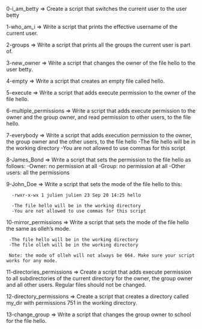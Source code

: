 0-i_am_betty => Create a script that switches the current user to the user betty 

1-who_am_i => Write a script that prints the effective username of the current user.

2-groups => Write a script that prints all the groups the current user is part of.

3-new_owner => Write a script that changes the owner of the file hello to the user betty.

4-empty => Write a script that creates an empty file called hello.

5-execute => Write a script that adds execute permission to the owner of the file hello.

6-multiple_permissions => Write a script that adds execute permission to the owner and the group owner, and read permission to other users, to the file hello.

7-everybody => Write a script that adds execution permission to the owner, the group owner and the other users, to the file hello
    -The file hello will be in the working directory
    -You are not allowed to use commas for this script

8-James_Bond => Write a script that sets the permission to the file hello as follows:
    -Owner: no permission at all
    -Group: no permission at all
    -Other users: all the permissions

9-John_Doe => Write a script that sets the mode of the file hello to this:

      -rwxr-x-wx 1 julien julien 23 Sep 20 14:25 hello
      
      -The file hello will be in the working directory
      -You are not allowed to use commas for this script

10-mirror_permissions =>  Write a script that sets the mode of the file hello the same as olleh’s mode.

     -The file hello will be in the working directory
     -The file olleh will be in the working directory
     
     Note: the mode of olleh will not always be 664. Make sure your script works for any mode.

11-directories_permissions =>  Create a script that adds execute permission to all subdirectories of the current directory for the owner, the group owner and all other                                 users. Regular files should not be changed.


12-directory_permissions => Create a script that creates a directory called my_dir with permissions 751 in the working directory.

13-change_group => Write a script that changes the group owner to school for the file hello.

